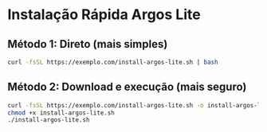 # Instalação Rápida Argos Lite

## Método 1: Direto (mais simples)
```bash
curl -fsSL https://exemplo.com/install-argos-lite.sh | bash
```

## Método 2: Download e execução (mais seguro)
```bash
curl -fsSL https://exemplo.com/install-argos-lite.sh -o install-argos-lite.sh
chmod +x install-argos-lite.sh
./install-argos-lite.sh
```
